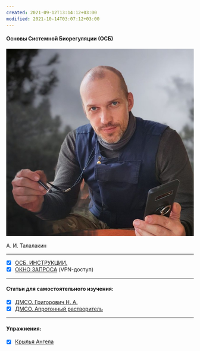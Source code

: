 ```yaml
---
created: 2021-09-12T13:14:12+03:00
modified: 2021-10-14T03:07:12+03:00
---
```


#### Основы Системной Биорегуляции (ОСБ)

![](!AIT.jpg)  

А. И. Талалакин
***
- [x] [ОСБ. ИНСТРУКЦИИ.](!0SB_Instructio.md)
- [x] [ОКНО ЗАПРОСА](http://mductor.weebly.com/a.html) (VPN-доступ)  
***
#### Статьи для самостоятельного изучения:
- [x] [ДМСО. Григорович Н. А.](DMSO_NANO.md)   
- [x] [ДМСО. Апротонный растворитель](DMSO_APROTON.md)
***
#### Упражнения:
- [x] [Крылья Ангела](U__Krylia_Angela.md)
